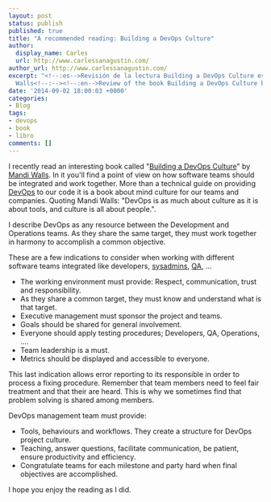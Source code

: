 ```yaml
---
layout: post
status: publish
published: true
title: "A recommended reading: Building a DevOps Culture"
author:
  display_name: Carles
  url: http://www.carlessanagustin.com/
author_url: http://www.carlessanagustin.com/
excerpt: "<!--:es-->Revisión de la lectura Building a DevOps Culture escrito por Mandi
  Walls<!--:--><!--:en-->Review of the book Building a DevOps Culture by Mandi Walls<!--:-->"
date: '2014-09-02 18:00:03 +0000'
categories:
- Blog
tags:
- devops
- book
- libro
comments: []
---
```

I recently read an interesting book called "[Building a DevOps Culture](http://www.oreilly.com/webops-perf/free/building-devops-culture.csp "Building a DevOps Culture")" by [Mandi Walls](https://twitter.com/lnxchk "Mandi Walls Twitter"). In it you'll find a point of view on how software teams should be integrated and work together. More than a technical guide on providing [DevOps](http://en.wikipedia.org/wiki/DevOps "DevOps") to our code it is a book about mind culture for our teams and companies. Quoting Mandi Walls: "DevOps is as much about culture as it is about tools, and culture is all about people.".

I describe DevOps as any resource between the Development and Operations teams. As they share the same target, they must work together in harmony to accomplish a common objective.

These are a few indications to consider when working with different software teams integrated like developers, [sysadmins](http://en.wikipedia.org/wiki/System_administrator), [QA](http://en.wikipedia.org/wiki/Software_quality_assurance), ...

*   The working environment must provide: Respect, communication, trust and responsibility.
*   As they share a common target, they must know and understand what is that target.
*   Executive management must sponsor the project and teams.
*   Goals should be shared for general involvement.
*   Everyone should apply testing procedures; Developers, QA, Operations, ....
*   Team leadership is a must.
*   Metrics should be displayed and accessible to everyone.

This last indication allows error reporting to its responsible in order to process a fixing procedure. Remember that team members need to feel fair treatment and that their are heard. This is why we sometimes find that problem solving is shared among members.

DevOps management team must provide:

*   Tools, behaviours and workflows. They create a structure for DevOps project culture.
*   Teaching, answer questions, facilitate communication, be patient, ensure productivity and efficiency.
*   Congratulate teams for each milestone and party hard when final objectives are accomplished.

I hope you enjoy the reading as I did.